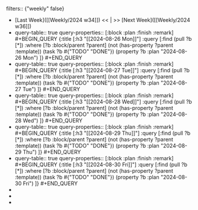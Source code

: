 filters:: {"weekly" false}

- [Last Week]([[Weekly/2024 w34]]) << | >> [Next Week]([[Weekly/2024 w36]])
- query-table:: true
  query-properties:: [:block :plan :finish :remark]
  #+BEGIN_QUERY
  {:title [:h3 "[[2024-08-26 Mon]]"]
  :query [:find (pull ?b [*])
       :where
       [?b :block/parent ?parent]
       (not (has-property ?parent :template))
       (task ?b #{"TODO" "DONE"})
       (property ?b :plan "2024-08-26 Mon")
  ]}
  #+END_QUERY
- query-table:: true
  query-properties:: [:block :plan :finish :remark]
  #+BEGIN_QUERY
  {:title [:h3 "[[2024-08-27 Tue]]"]
  :query [:find (pull ?b [*])
       :where
       [?b :block/parent ?parent]
       (not (has-property ?parent :template))
       (task ?b #{"TODO" "DONE"})
       (property ?b :plan "2024-08-27 Tue")
  ]}
  #+END_QUERY
- query-table:: true
  query-properties:: [:block :plan :finish :remark]
  #+BEGIN_QUERY
  {:title [:h3 "[[2024-08-28 Wed]]"]
  :query [:find (pull ?b [*])
       :where
       [?b :block/parent ?parent]
       (not (has-property ?parent :template))
       (task ?b #{"TODO" "DONE"})
       (property ?b :plan "2024-08-28 Wed")
  ]}
  #+END_QUERY
- query-table:: true
  query-properties:: [:block :plan :finish :remark]
  #+BEGIN_QUERY
  {:title [:h3 "[[2024-08-29 Thu]]"]
  :query [:find (pull ?b [*])
       :where
       [?b :block/parent ?parent]
       (not (has-property ?parent :template))
       (task ?b #{"TODO" "DONE"})
       (property ?b :plan "2024-08-29 Thu")
  ]}
  #+END_QUERY
- query-table:: true
  query-properties:: [:block :plan :finish :remark]
  #+BEGIN_QUERY
  {:title [:h3 "[[2024-08-30 Fri]]"]
  :query [:find (pull ?b [*])
       :where
       [?b :block/parent ?parent]
       (not (has-property ?parent :template))
       (task ?b #{"TODO" "DONE"})
       (property ?b :plan "2024-08-30 Fri")
  ]}
  #+END_QUERY
-
-
-